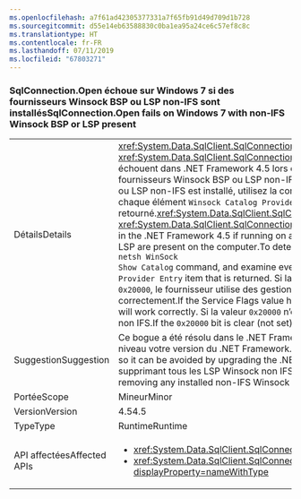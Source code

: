 ```yaml
---
ms.openlocfilehash: a7f61ad42305377331a7f65fb91d49d709d1b728
ms.sourcegitcommit: d55e14eb63588830c0ba1ea95a24ce6c57ef8c8c
ms.translationtype: HT
ms.contentlocale: fr-FR
ms.lasthandoff: 07/11/2019
ms.locfileid: "67803271"
---
```

### <a name="sqlconnectionopen-fails-on-windows-7-with-non-ifs-winsock-bsp-or-lsp-present"></a><span data-ttu-id="e952e-101">SqlConnection.Open échoue sur Windows 7 si des fournisseurs Winsock BSP ou LSP non-IFS sont installés</span><span class="sxs-lookup"><span data-stu-id="e952e-101">SqlConnection.Open fails on Windows 7 with non-IFS Winsock BSP or LSP present</span></span>

|   |   |
|---|---|
|<span data-ttu-id="e952e-102">Détails</span><span class="sxs-lookup"><span data-stu-id="e952e-102">Details</span></span>|<span data-ttu-id="e952e-103"><xref:System.Data.SqlClient.SqlConnection.Open> et <xref:System.Data.SqlClient.SqlConnection.OpenAsync(System.Threading.CancellationToken)> échouent dans .NET Framework 4.5 lors de l’exécution sur un ordinateur Windows 7 si des fournisseurs Winsock BSP ou LSP non-IFS sont installés. Pour déterminer si un fournisseur BSP ou LSP non-IFS est installé, utilisez la commande <code>netsh WinSock Show Catalog</code> et examinez chaque élément <code>Winsock Catalog Provider Entry</code> retourné.</span><span class="sxs-lookup"><span data-stu-id="e952e-103"><xref:System.Data.SqlClient.SqlConnection.Open> and <xref:System.Data.SqlClient.SqlConnection.OpenAsync(System.Threading.CancellationToken)> fail in the .NET Framework 4.5 if running on a Windows 7 machine with a non-IFS Winsock BSP or LSP are present on the computer.To determine whether a non-IFS BSP or LSP is installed, use the <code>netsh WinSock Show Catalog</code> command, and examine every <code>Winsock Catalog Provider Entry</code> item that is returned.</span></span> <span data-ttu-id="e952e-104">Si la valeur des indicateurs de service est définie sur <code>0x20000</code>, le fournisseur utilise des gestionnaires IFS ce qui lui permet de fonctionner correctement.</span><span class="sxs-lookup"><span data-stu-id="e952e-104">If the Service Flags value has the <code>0x20000</code> bit set, the provider uses IFS handles and will work correctly.</span></span> <span data-ttu-id="e952e-105">Si la valeur <code>0x20000</code> n’est pas définie, c’est qu’il s’agit d’un BSP ou d’un LSP non IFS.</span><span class="sxs-lookup"><span data-stu-id="e952e-105">If the <code>0x20000</code> bit is clear (not set), it is a non-IFS BSP or LSP.</span></span>|
|<span data-ttu-id="e952e-106">Suggestion</span><span class="sxs-lookup"><span data-stu-id="e952e-106">Suggestion</span></span>|<span data-ttu-id="e952e-107">Ce bogue a été résolu dans le .NET Framework 4.5.2. Vous pouvez donc l’éviter en mettant à niveau votre version du .NET Framework.</span><span class="sxs-lookup"><span data-stu-id="e952e-107">This bug has been fixed in the .NET Framework 4.5.2, so it can be avoided by upgrading the .NET Framework.</span></span> <span data-ttu-id="e952e-108">Vous pouvez également l’éviter en supprimant tous les LSP Winsock non IFS qui sont installés.</span><span class="sxs-lookup"><span data-stu-id="e952e-108">Alternatively, it can be avoided by removing any installed non-IFS Winsock LSPs.</span></span>|
|<span data-ttu-id="e952e-109">Portée</span><span class="sxs-lookup"><span data-stu-id="e952e-109">Scope</span></span>|<span data-ttu-id="e952e-110">Mineur</span><span class="sxs-lookup"><span data-stu-id="e952e-110">Minor</span></span>|
|<span data-ttu-id="e952e-111">Version</span><span class="sxs-lookup"><span data-stu-id="e952e-111">Version</span></span>|<span data-ttu-id="e952e-112">4.5</span><span class="sxs-lookup"><span data-stu-id="e952e-112">4.5</span></span>|
|<span data-ttu-id="e952e-113">Type</span><span class="sxs-lookup"><span data-stu-id="e952e-113">Type</span></span>|<span data-ttu-id="e952e-114">Runtime</span><span class="sxs-lookup"><span data-stu-id="e952e-114">Runtime</span></span>|
|<span data-ttu-id="e952e-115">API affectées</span><span class="sxs-lookup"><span data-stu-id="e952e-115">Affected APIs</span></span>|<ul><li><xref:System.Data.SqlClient.SqlConnection.Open?displayProperty=nameWithType></li><li><xref:System.Data.SqlClient.SqlConnection.OpenAsync(System.Threading.CancellationToken)?displayProperty=nameWithType></li></ul>|

